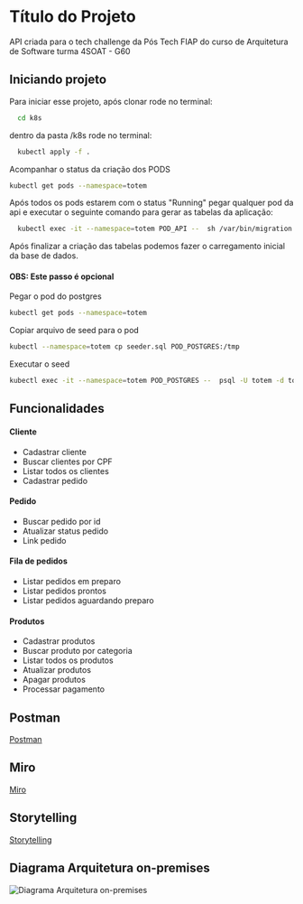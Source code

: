 # Título do Projeto

API criada para o tech challenge da Pós Tech FIAP do curso de Arquitetura de Software turma 4SOAT - G60

## Iniciando projeto

Para iniciar esse projeto, após clonar rode no terminal:

```bash
  cd k8s
```

dentro da pasta /k8s rode no terminal:

```bash
  kubectl apply -f .
```

Acompanhar o status da criação dos PODS

```bash
kubectl get pods --namespace=totem
```

Após todos os pods estarem com o status "Running" pegar qualquer pod da api e executar o seguinte comando para gerar as tabelas da aplicação:

```bash
  kubectl exec -it --namespace=totem POD_API --  sh /var/bin/migration.sh
```

Após finalizar a criação das tabelas podemos fazer o carregamento inicial da base de dados.

#### OBS: Este passo é opcional

Pegar o pod do postgres

```bash
kubectl get pods --namespace=totem
```

Copiar arquivo de seed para o pod

```bash
kubectl --namespace=totem cp seeder.sql POD_POSTGRES:/tmp
```

Executar o seed

```bash
kubectl exec -it --namespace=totem POD_POSTGRES --  psql -U totem -d totem -f /tmp/seeder.sql
```

## Funcionalidades

#### Cliente

- Cadastrar cliente
- Buscar clientes por CPF
- Listar todos os clientes
- Cadastrar pedido

#### Pedido

- Buscar pedido por id
- Atualizar status pedido
- Link pedido

#### Fila de pedidos

- Listar pedidos em preparo
- Listar pedidos prontos
- Listar pedidos aguardando preparo

#### Produtos

- Cadastrar produtos
- Buscar produto por categoria
- Listar todos os produtos
- Atualizar produtos
- Apagar produtos
- Processar pagamento

## Postman

[Postman](https://elements.getpostman.com/redirect?entityId=26331161-07de13c2-3c77-4e02-851d-1d35a173d086&entityType=collection)

## Miro

[Miro](https://miro.com/app/board/uXjVNe6pUU4=/)

## Storytelling

[Storytelling](https://docs.google.com/document/d/1UKt6QM1xacBQHZGV9gy3_L3Li5LpHbLUMzv4UTCF_Nc/edit)

## Diagrama Arquitetura on-premises

![Diagrama Arquitetura on-premises](https://github.com/adrianolima/tech_challenge_4soat_g60/blob/main/docs/on-premises/diagrama_onpremises.png)
